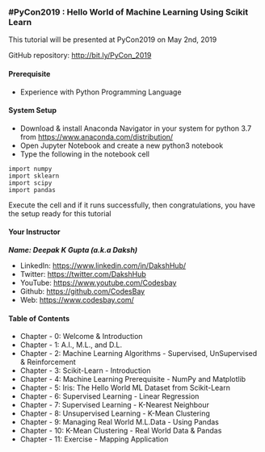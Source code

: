 ### #PyCon2019 : Hello World of Machine Learning Using Scikit Learn

This tutorial will be presented at PyCon2019 on May 2nd, 2019

GitHub repository: http://bit.ly/PyCon_2019

#### Prerequisite

- Experience with Python Programming Language

#### System Setup

- Download & install Anaconda Navigator in your system for python 3.7 from https://www.anaconda.com/distribution/
- Open Jupyter Notebook and create a new python3 notebook
- Type the following in the notebook cell

```
import numpy
import sklearn
import scipy
import pandas
```

Execute the cell and if it runs successfully, then congratulations, you have the setup ready for this tutorial

#### Your Instructor

___Name: Deepak K Gupta (a.k.a Daksh)___

- LinkedIn: https://www.linkedin.com/in/DakshHub/ 
- Twitter:  https://twitter.com/DakshHub
- YouTube:  https://www.youtube.com/Codesbay
- Github:   https://github.com/CodesBay
- Web:      https://www.codesbay.com/

#### Table of Contents

- Chapter - 0: Welcome & Introduction
- Chapter - 1: A.I., M.L., and D.L.
- Chapter - 2: Machine Learning Algorithms - Supervised, UnSupervised & Reinforcement
- Chapter - 3: Scikit-Learn - Introduction
- Chapter - 4: Machine Learning Prerequisite - NumPy and Matplotlib
- Chapter - 5: Iris: The Hello World ML Dataset from Scikit-Learn
- Chapter - 6: Supervised Learning - Linear Regression
- Chapter - 7: Supervised Learning - K-Nearest Neighbour
- Chapter - 8: Unsupervised Learning - K-Mean Clustering
- Chapter - 9: Managing Real World M.L.Data - Using Pandas
- Chapter - 10: K-Mean Clustering - Real World Data & Pandas
- Chapter - 11: Exercise - Mapping Application 

